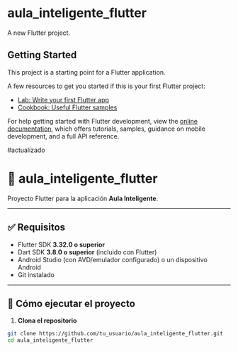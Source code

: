 # aula_inteligente_flutter

A new Flutter project.

## Getting Started

This project is a starting point for a Flutter application.

A few resources to get you started if this is your first Flutter project:

- [Lab: Write your first Flutter app](https://docs.flutter.dev/get-started/codelab)
- [Cookbook: Useful Flutter samples](https://docs.flutter.dev/cookbook)

For help getting started with Flutter development, view the
[online documentation](https://docs.flutter.dev/), which offers tutorials,
samples, guidance on mobile development, and a full API reference.


#actualizado 

# 📱 aula_inteligente_flutter

Proyecto Flutter para la aplicación **Aula Inteligente**.

---

## ✅ Requisitos

- Flutter SDK **3.32.0 o superior**
- Dart SDK **3.8.0 o superior** (incluido con Flutter)
- Android Studio (con AVD/emulador configurado) o un dispositivo Android
- Git instalado

---

## 🚀 Cómo ejecutar el proyecto

1. **Clona el repositorio**

```bash
git clone https://github.com/tu_usuario/aula_inteligente_flutter.git
cd aula_inteligente_flutter
